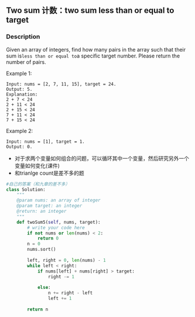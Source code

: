 ## Two sum 计数：two sum less than or equal to target

### Description

Given an array of integers, find how many pairs in the array such that their sum is`less than or equal to`a specific target number. Please return the number of pairs.

Example 1:

```
Input: nums = [2, 7, 11, 15], target = 24. 
Output: 5. 
Explanation:
2 + 7 < 24
2 + 11 < 24
2 + 15 < 24
7 + 11 < 24
7 + 15 < 24
```

Example 2:

```
Input: nums = [1], target = 1. 
Output: 0.
```

* 对于求两个变量如何组合的问题，可以循环其中一个变量，然后研究另外一个变量如何变化(课件)
* 和trianlge count是差不多的题


```py
#自己的答案（和九章的差不多）
class Solution:
    """
    @param nums: an array of integer
    @param target: an integer
    @return: an integer
    """
    def twoSum5(self, nums, target):
        # write your code here
        if not nums or len(nums) < 2:
            return 0
        n = 0
        nums.sort()
        
        left, right = 0, len(nums) - 1 
        while left < right:
            if nums[left] + nums[right] > target:
                right -= 1 
            
            else:
                n += right - left
                left += 1 
            
        return n 
```





